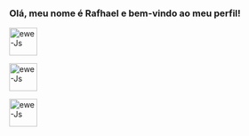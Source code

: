 ### Olá, meu nome é Rafhael e bem-vindo ao meu perfil!
<div align="left">

<a href="https://github.com/RafhaelMatias"></a><a href="https://wa.me/5583996204641?text=Eu%20quero%20fazer%20um%20pedido" rel="nofollow" target=blank><img  title="WHATSAPP" align="center" alt="ewe-Js" height="50" width="50" src="https://encrypted-tbn0.gstatic.com/images?q=tbn:ANd9GcSz4d0ircXm9CPcDJBI8aHnnlqxEufZ7bCVKzqE6hePvviFI7wFk30u&usqp=CAU" data-canonical-src="https://img.shields.io/badge/WhatsApp-25D366?style=for-the-badge&amp;logo=whatsapp&amp;logoColor=white" style="max-width: 100%;"></a>
  
<a href="mailto:rafhael.matias@gmail.com"><img title="GMAIL" align="center" alt="ewe-Js" height="50" width="50" src="https://encrypted-tbn0.gstatic.com/images?q=tbn:ANd9GcTE32rtlaQX4dDxXzXWOYzCSfNXFWpz-Oi8tHcZJXfCdji4quCYSvRH&usqp=CAU" data-canonical-src="https://img.shields.io/badge/Gmail-D14836?style=for-the-badge&amp;logo=gmail&amp;logoColor=white" style="max-width: 100%;"></a>
 
<a href="https://instagram.com/rafhaelmatias" rel="nofollow"><img title="INSTAGRAM" align="center" alt="ewe-Js" height="50" width="50" src="https://encrypted-tbn0.gstatic.com/images?q=tbn:ANd9GcRFEEbHJkr2qmxusjcGhxKtxHGAhWgYs5KXtgaFSfdIvGIzCLJbbFLE&usqp=CAU" data-canonical-src="https://img.shields.io/badge/Instagram-E4405F?style=for-the-badge&amp;logo=instagram&amp;logoColor=white"></a>
</div>

